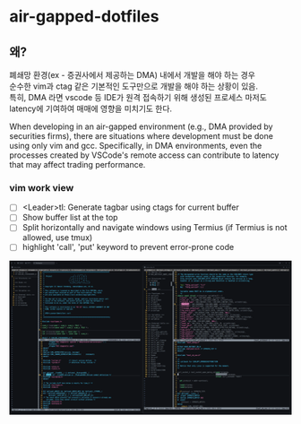 # air-gapped-dotfiles

## 왜?

폐쇄망 환경(ex - 증권사에서 제공하는 DMA) 내에서 개발을 해야 하는 경우  
순수한 vim과 ctag 같은 기본적인 도구만으로 개발을 해야 하는 상황이 있음.  
특히, DMA 라면 vscode 등 IDE가 원격 접속하기 위해 생성된 프로세스 마저도
latency에 기여하여 매매에 영향을 미치기도 한다.

When developing in an air-gapped environment (e.g., DMA provided by securities firms),
there are situations where development must be done using only vim and gcc.
Specifically, in DMA environments, even the processes created by VSCode's remote access
can contribute to latency that may affect trading performance.

### vim work view

 - [ ] \<Leader\>tl: Generate tagbar using ctags for current buffer
 - [ ] Show buffer list at the top
 - [ ] Split horizontally and navigate windows using Termius (if Termius is not allowed, use tmux)
 - [ ] highlight 'call', 'put' keyword to prevent error-prone code  

<img src="./work_view.png" alt="work view" />
